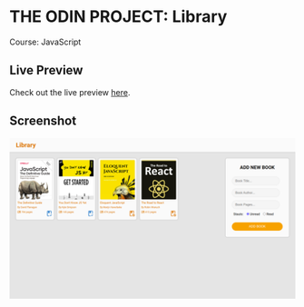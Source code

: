 # THE ODIN PROJECT: Library

Course: JavaScript

## Live Preview

Check out the live preview [here](https://aungkokodev.github.io/odin-library/).

## Screenshot

![Screenshot of admin dashboard project](./assets/screenshot.png "Admin Dashboard")

